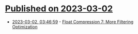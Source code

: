 # [Published on 2023-03-02](index.md)

* [2023-03-02, 03:46:59](https://lobste.rs/s/fb3hqi/float_compression_7_more_filtering) - [Float Compression 7: More Filtering Optimization](https://aras-p.info/blog/2023/03/01/Float-Compression-7-More-Filtering-Optimization/)
